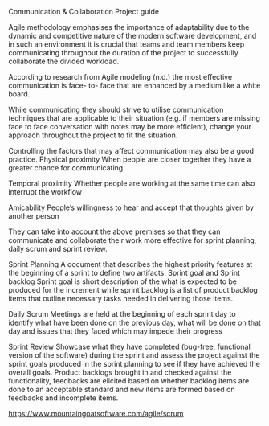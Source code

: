 ﻿Communication & Collaboration Project guide


Agile methodology emphasises the importance of adaptability due to the dynamic and competitive nature of the modern software development, and in such an environment it is crucial that teams and team members keep communicating throughout the duration of the project to successfully collaborate the divided workload.


According to research from Agile modeling (n.d.) the most effective communication is face- to- face that are enhanced by a medium like a white board.
 
While communicating they should strive to utilise communication techniques that are applicable to their situation (e.g. if members are missing face to face conversation with notes may be more efficient), change your approach throughout the project to fit the situation.


Controlling the factors that may affect communication may also be a good practice.
Physical proximity
When people are closer together they have a greater chance for communicating
 
Temporal proximity
Whether people are working at the same time can also interrupt the workflow
 
Amicability
People’s willingness to hear and accept that thoughts given by another person


They can take into account the above premises so that they can communicate and collaborate their work more effective for sprint planning, daily scrum and sprint review.


Sprint Planning 
A document that describes the highest priority features at the beginning of a sprint to define two artifacts: Sprint goal and Sprint backlog
Sprint goal is short description of the what is expected to be produced for the increment while sprint backlog is a list of product backlog items that outline necessary tasks needed in delivering those items.


Daily Scrum
Meetings are held at the beginning of each sprint day to identify what have been done on the previous day, what will be done on that day and issues that they faced which may impede their progress


Sprint Review
Showcase what they have completed (bug-free, functional version of the software) during the sprint and assess the project against the sprint goals produced in the sprint planning to see if they have achieved the overall goals. Product backlogs brought in and checked against the functionality, feedbacks are elicited based on whether backlog items are done to an acceptable standard and new items are formed based on feedbacks and incomplete items.


https://www.mountaingoatsoftware.com/agile/scrum